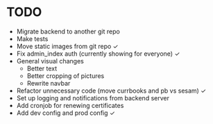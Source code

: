 # TODO
* Migrate backend to another git repo
* Make tests
* Move static images from git repo ✓
* Fix admin_index auth (currently showing for everyone) ✓
* General visual changes
  * Better text
  * Better cropping of pictures
  * Rewrite navbar
* Refactor unnecessary code (move currbooks and pb vs sesam) ✓
* Set up logging and notifications from backend server
* Add cronjob for renewing certificates
* Add dev config and prod config ✓
